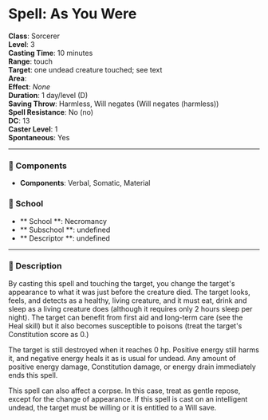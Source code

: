 
# Spell: As You Were
**Class**: Sorcerer  
**Level**: 3  
**Casting Time**: 10 minutes  
**Range**: touch  
**Target**: one undead creature touched; see text  
**Area**:   
**Effect**: _None_  
**Duration**: 1 day/level (D)  
**Saving Throw**: Harmless, Will negates (Will negates (harmless))  
**Spell Resistance**: No (no)  
**DC**: 13  
**Caster Level**: 1  
**Spontaneous**: Yes

---

### 🔮 Components
- **Components**: Verbal, Somatic, Material

### 🏫 School
- ** School **: Necromancy
- ** Subschool **: undefined
- ** Descriptor **: undefined
---

### 📜 Description
By casting this spell and touching the target, you change the target's appearance  to what it was just before the creature died. The target looks, feels, and detects as a healthy, living creature, and it must eat, drink and sleep as a living creature does (although it requires only 2 hours sleep per night). The target can benefit from first aid and long-term care (see the Heal skill) but it also becomes susceptible to poisons (treat the target's Constitution score as 0.)

The target is still destroyed when it reaches 0 hp. Positive energy still harms it, and negative energy heals it as is usual for undead. Any amount of positive energy damage, Constitution damage, or energy drain immediately ends this spell.

This spell can also affect a corpse. In this case, treat as gentle repose, except for the change of appearance. If this spell is cast on an intelligent undead, the target must be willing or it is entitled to a Will save.
